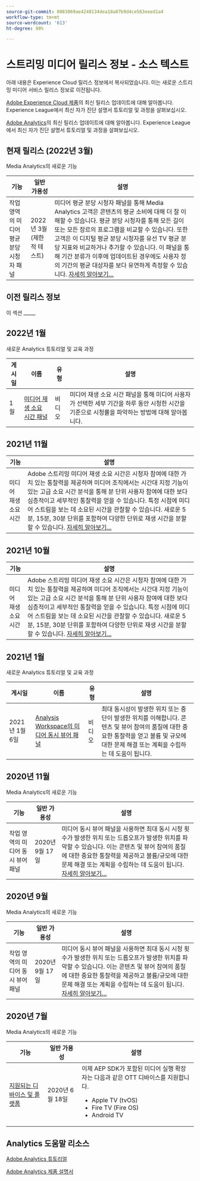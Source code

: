 ```yaml
---
source-git-commit: 0083869ae4248134dea18a87b9d4ce563eeed1a4
workflow-type: tm+mt
source-wordcount: '613'
ht-degree: 98%

---
```

# 스트리밍 미디어 릴리스 정보 - 소스 텍스트

아래 내용은 Experience Cloud 릴리스 정보에서 복사되었습니다. 이는 새로운 스트리밍 미디어 서비스 릴리스 정보로 이전됩니다.


[Adobe Experience Cloud 제품](https://business.adobe.com/kr/products/adobe-experience-cloud-products.html)의 최신 릴리스 업데이트에 대해 알아봅니다. Experience League에서 최신 자가 진단 설명서 튜토리얼 및 과정을 살펴보십시오.

[Adobe Analytics](https://experienceleague.adobe.com/docs/analytics/release-notes/latest.html?lang=ko)의 최신 릴리스 업데이트에 대해 알아봅니다. Experience League에서 최신 자가 진단 설명서 튜토리얼 및 과정을 살펴보십시오.


## 현재 릴리스 (2022년 3월)

Media Analytics의 새로운 기능

| 기능 | 일반 가용성 | 설명 |
| -------- | -------------------- | ----------- |
| 작업 영역의 미디어 평균 분당 시청자 패널 | 2022년 3월<br> (제한적 테스트) | 미디어 평균 분당 시청자 패널을 통해 Media Analytics 고객은 콘텐츠의 평균 소비에 대해 더 잘 이해할 수 있습니다. 평균 분당 시청자를 통해 모든 길이 또는 모든 장르의 프로그램을 비교할 수 있습니다. 또한 고객은 이 디지털 평균 분당 시청자를 유선 TV 평균 분당 지표와 비교하거나 추가할 수 있습니다. 이 패널을 통해 기간 분류가 이후에 업데이트된 경우에도 사용자 정의 기간의 평균 대상자를 보다 유연하게 측정할 수 있습니다. [자세히 알아보기…](https://experienceleague.adobe.com/docs/media-analytics/using/media-reports/average-minute-audience.html?lang=ko) |



## 이전 릴리스 정보

이 섹션 _____

## 2022년 1월

새로운 Analytics 튜토리얼 및 교육 과정

| 게시일 | 이름 | 유형 | 설명 |
| ----------- | ---------- | ---------- | --------- |
| 1월 | <a href="/docs/analytics-learn/tutorials/media-analytics/measuring-media-analytics/media-playback-time-spent-panel.html?lang=en">미디어 재생 소요 시간 패널</a> | 비디오 | 미디어 재생 소요 시간 패널을 통해 미디어 사용자가 선택한 세부 기간을 하루 동안 시청한 시간을 기준으로 시청률을 파악하는 방법에 대해 알아봅니다. |




## 2021년 11월

| 기능 | 설명 |
| ----------- | ---------- |
| 미디어 재생 소요 시간 | Adobe 스트리밍 미디어 재생 소요 시간은 시청자 참여에 대한 가치 있는 통찰력을 제공하며 미디어 조직에서는 시간대 지정 기능이 있는 고급 소요 시간 분석을 통해 분 단위 사용자 참여에 대한 보다 심층적이고 세부적인 통찰력을 얻을 수 있습니다. 특정 시점에 미디어 스트림을 보는 데 소요된 시간을 관찰할 수 있습니다. 새로운 5분, 15분, 30분 단위를 포함하여 다양한 단위로 재생 시간을 분할할 수 있습니다. [자세히 알아보기...](https://experienceleague.adobe.com/docs/media-analytics/using/media-reports/media-workspace-panels/media-playback-time-spent.html?lang=ko) |



## 2021년 10월

| 기능 | 설명 |
| ----------- | ---------- |
| 미디어 재생 소요 시간 | Adobe 스트리밍 미디어 재생 소요 시간은 시청자 참여에 대한 가치 있는 통찰력을 제공하며 미디어 조직에서는 시간대 지정 기능이 있는 고급 소요 시간 분석을 통해 분 단위 사용자 참여에 대한 보다 심층적이고 세부적인 통찰력을 얻을 수 있습니다. 특정 시점에 미디어 스트림을 보는 데 소요된 시간을 관찰할 수 있습니다. 새로운 5분, 15분, 30분 단위를 포함하여 다양한 단위로 재생 시간을 분할할 수 있습니다. [자세히 알아보기...](https://experienceleague.adobe.com/docs/media-analytics/using/media-reports/media-workspace-panels/media-playback-time-spent.html?lang=ko) |

## 2021년 1월

새로운 Analytics 튜토리얼 및 교육 과정

| 게시일 | 이름 | 유형 | 설명 |
| ----------- | ---------- | ---------- | --------- |
| 2021년 1월 6일 | [Analysis Workspace의 미디어 동시 뷰어 패널](https://experienceleague.adobe.com/docs/analytics-learn/tutorials/analysis-workspace/using-panels/media-concurrent-viewers-panel-in-analysis-workspace.html?lang=ko#analysis-workspace) | 비디오 | 최대 동시성이 발생한 위치 또는 중단이 발생한 위치를 이해합니다. 콘텐츠 및 뷰어 참여의 품질에 대한 중요한 통찰력을 얻고 볼륨 및 규모에 대한 문제 해결 또는 계획을 수립하는 데 도움이 됩니다. |


## 2020년 11월

Media Analytics의 새로운 기능

| 기능 | 일반 가용성 | 설명 |
| -------- | -------------------- | ----------- |
| 작업 영역의 미디어 동시 뷰어 패널 | 2020년 9월 17일 | 미디어 동시 뷰어 패널을 사용하면 최대 동시 시청 횟수가 발생한 위치 또는 드롭오프가 발생한 위치를 파악할 수 있습니다. 이는 콘텐츠 및 뷰어 참여의 품질에 대한 중요한 통찰력을 제공하고 볼륨/규모에 대한 문제 해결 또는 계획을 수립하는 데 도움이 됩니다. [자세히 알아보기…](https://experienceleague.adobe.com/docs/media-analytics/using/media-reports/media-workspace-panels/media-concurrent-viewers.html?lang=ko) |


## 2020년 9월

Media Analytics의 새로운 기능

| 기능 | 일반 가용성 | 설명 |
| -------- | -------------------- | ----------- |
| 작업 영역의 미디어 동시 뷰어 패널 | 2020년 9월 17일 | 미디어 동시 뷰어 패널을 사용하면 최대 동시 시청 횟수가 발생한 위치 또는 드롭오프가 발생한 위치를 파악할 수 있습니다. 이는 콘텐츠 및 뷰어 참여의 품질에 대한 중요한 통찰력을 제공하고 볼륨/규모에 대한 문제 해결 또는 계획을 수립하는 데 도움이 됩니다. [자세히 알아보기…](https://experienceleague.adobe.com/docs/media-analytics/using/media-reports/media-workspace-panels/media-concurrent-viewers.html?lang=ko) |


## 2020년 7월

Media Analytics의 새로운 기능

| 기능 | 일반 가용성 | 설명 |
| -------- | -------------------- | ----------- |
| [지원되는 디바이스 및 플랫폼](https://experienceleague.adobe.com/docs/media-analytics/using/supported-devices.html?lang=ko) | 2020년 6월 18일 | 이제 AEP SDK가 포함된 미디어 실행 확장자는 다음과 같은 OTT 디바이스를 지원합니다. <div><ul><li>Apple TV (tvOS)</li><li>Fire TV (Fire OS)</li><li>Android TV</li></ul></div> |



## Analytics 도움말 리소스

[Adobe Analytics 튜토리얼](https://experienceleague.adobe.com/docs/analytics-learn/tutorials/overview.html?lang=ko)

[Adobe Analytics 제품 설명서](https://experienceleague.adobe.com/docs/analytics.html?lang=ko)
